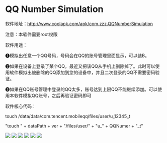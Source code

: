# QQ Number Simulation

软件地址：http://www.coolapk.com/apk/com.zzz.QQNumberSimulation


注意：本软件需要root权限


软件用途：

❶模拟出任意一个QQ号码，号码会在QQ的账号管理里面显示，可以装B。

❷如果在设备上登录了某个QQ，最近又把该QQ从手机上删除掉了。此时可以使用软件模拟出被删除的QQ添加到您的设备中，并且二次登录的QQ不需要密码验证。

❸如果在QQ账号管理中登录的QQ太多，账号达到上限QQ不能继续添加。可以使用本软件模拟QQ账号，之后再验证密码即可


软件核心代码：

touch /data/data/com.tencent.mobileqq/files/user/u_12345_t

"touch " + dataPath + ver + "/files/user/" + "u_" + QQNumer + "_t"


![](https://github.com/PCGJG/QQNumberSimulation/blob/master/Screenshots/1.png)
![](https://github.com/PCGJG/QQNumberSimulation/blob/master/Screenshots/2.png)
![](https://github.com/PCGJG/QQNumberSimulation/blob/master/Screenshots/3.png)
![](https://github.com/PCGJG/QQNumberSimulation/blob/master/Screenshots/4.png)
![](https://github.com/PCGJG/QQNumberSimulation/blob/master/Screenshots/5.png)
![](https://github.com/PCGJG/QQNumberSimulation/blob/master/Screenshots/6.png)
